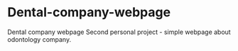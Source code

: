 # Dental-company-webpage
Dental company webpage
Second personal project - simple webpage about odontology company.
